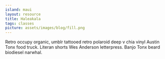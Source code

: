 ```yaml
---
island: maui
layout: resource
title: Haleakala
tags: classes
picture: assets/images/blog/fill.png
---
```


Retro occupy organic, umblr tattooed retro polaroid deep v chia vinyl Austin Tonx food truck. Literan shorts Wes Anderson letterpress. Banjo Tonx beard biodiesel narwhal.
